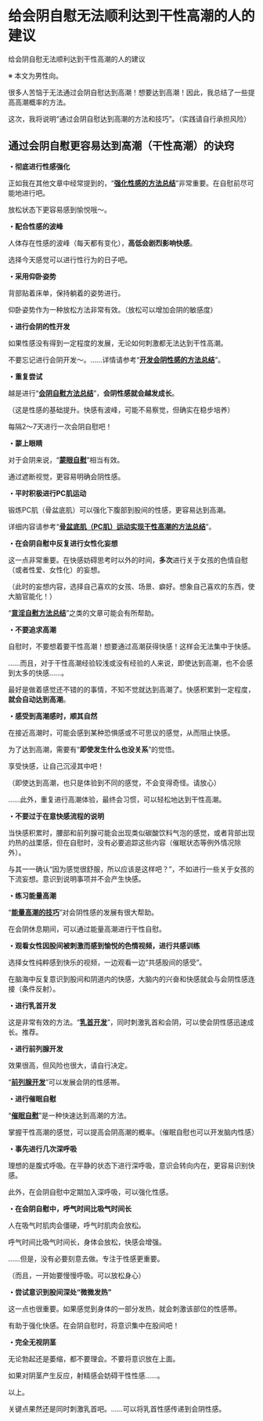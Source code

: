 # 给会阴自慰无法顺利达到干性高潮的人的建议 [​](#给会阴自慰无法顺利达到干性高潮的人的建议)

给会阴自慰无法顺利达到干性高潮的人的建议

※ 本文为男性向。

很多人苦恼于无法通过会阴自慰达到高潮！想要达到高潮！因此，我总结了一些提高高潮概率的方法。

这次，我将说明“通过会阴自慰达到高潮的方法和技巧”。（实践请自行承担风险）

## 通过会阴自慰更容易达到高潮（干性高潮）的诀窍 [​](#通过会阴自慰更容易达到高潮-干性高潮-的诀窍)

**・彻底进行性感强化**

正如我在其他文章中经常提到的，“**[强化性感的方法总结](/nipple/jyouhou/page-19.html)**”非常重要。在自慰前尽可能地进行吧。

放松状态下更容易感到愉悦哦～。

**・配合性感的波峰**

人体存在性感的波峰（每天都有变化），**高低会剧烈影响快感**。

选择今天感觉可以进行性行为的日子吧。

**・采用仰卧姿势**

背部贴着床单，保持躺着的姿势进行。

仰卧姿势作为一种放松方法非常有效。（放松可以增加会阴的敏感度）

**・进行会阴的性开发**

如果性感没有得到一定程度的发展，无论如何刺激都无法达到干性高潮。

不要忘记进行会阴开发～。……详情请参考“**[开发会阴性感的方法总结](/dryorg/ein/page-12.html)**”。

**・重复尝试**

越是进行“**[会阴自慰方法总结](/dryorg/ein/page-119.html)**”，**会阴性感就会越发成长**。

（这是性感的基础提升。快感有波峰，可能不易察觉，但确实在稳步培养）

每隔2～7天进行一次会阴自慰吧！

**・蒙上眼睛**

对于会阴来说，“**[蒙眼自慰](https://web.archive.org/web/20190909084624/http://adlib1.net/ws2/h-life/page-126)**”相当有效。

通过遮断视觉，更容易明确会阴性感。

**・平时积极进行PC肌运动**

锻炼PC肌（骨盆底肌）可以强化下腹部到股间的性感，更容易达到高潮。

详细内容请参考“**[骨盆底肌（PC肌）运动实现干性高潮的方法总结](/dryorg/yarikata/page-124.html)**”。

**・在会阴自慰中反复进行女性化妄想**

这一点非常重要。在快感妨碍思考时以外的时间，**多次**进行关于女孩的色情自慰（或者性爱、女性化）的妄想。

（此时的妄想内容，选择自己喜欢的女孩、场景、癖好。想象自己喜欢的东西，使大脑官能化！）

“**[意淫自慰方法总结](/dryorg/yarikata/page-28.html)**”之类的文章可能会有所帮助。

**・不要追求高潮**

自慰时，不要想着要干性高潮！想要通过高潮获得快感！这样会无法集中于快感。

……而且，对于干性高潮经验较浅或没有经验的人来说，即使达到高潮，也不会感到太多的快感……。

最好是做着感觉还不错的的事情，不知不觉就达到高潮了。快感积累到一定程度，**就会自动达到高潮**。

**・感受到高潮感时，顺其自然**

在接近高潮时，可能会感到某种恐惧感或不可思议的感觉，从而阻止快感。

为了达到高潮，需要有“**即使发生什么也没关系**”的觉悟。

享受快感，让自己沉浸其中吧！

（即使达到高潮，也只是体验到不同的感觉，不会变得奇怪。请放心）

……此外，重复进行高潮体验，最终会习惯，可以轻松地达到干性高潮。

**・不要过于在意快感流程的说明**

当快感积累时，腰部和前列腺可能会出现类似碳酸饮料气泡的感觉，或者背部出现灼热的战栗感，但在自慰时，没有必要追踪这些内容（催眠状态等例外情况除外）。

与其一一确认“因为感觉很舒服，所以应该是这样吧？”，不如进行一些关于女孩的下流妄想。意识到说明事项并不会产生快感。

**・练习能量高潮**

“**[能量高潮的技巧](/dryorg/yarikata/page-15.html)**”对会阴性感的发展有很大帮助。

在会阴休息期间，可以通过能量高潮进行干性自慰。

**・观看女性因股间被刺激而感到愉悦的色情视频，进行共感训练**

选择女性纯粹感到快乐的视频，一边观看一边“共感股间的感受”。

在脑海中反复意识到股间和阴道内的快感，大脑内的兴奋和快感就会与会阴性感连接（条件反射）。

**・进行乳首开发**

这是非常有效的方法。“**[乳首开发](https://web.archive.org/web/20190909084624/http://adlib1.net/ws2/h-life/page-list-nipple)**”，同时刺激乳首和会阴，可以使会阴性感迅速成长。推荐。

**・进行前列腺开发**

效果很高，但风险也很大，请自行决定。

“**[前列腺开发](https://web.archive.org/web/20190909084624/http://adlib1.net/ws2/h-life/page-list-buttocks)**”可以发展会阴的性感帯。

**・进行催眠自慰**

“**[催眠自慰](https://web.archive.org/web/20190909084624/http://adlib1.net/ws2/h-life/page-list-hypno)**”是一种快速达到高潮的方法。

掌握干性高潮的感觉，可以提高会阴高潮的概率。（催眠自慰也可以开发脑内性感）

**・事先进行几次深呼吸**

理想的是腹式呼吸。在平静的状态下进行深呼吸，意识会转向内在，更容易识别快感。

此外，在会阴自慰中定期加入深呼吸，可以强化性感。

**・在会阴自慰中，呼气时间比吸气时间长**

人在吸气时肌肉会僵硬，呼气时肌肉会放松。

呼气时间比吸气时间长，身体会放松，快感会增强。

……但是，没有必要刻意去做。专注于性感更重要。

（而且，一开始要慢慢呼吸。可以放松身心）

**・尝试意识到股间深处“微微发热”**

这一点也很重要。如果感觉到身体的一部分发热，就会刺激该部位的性感帯。

有助于强化快感。在会阴自慰时，将意识集中在股间吧！

**・完全无视阴茎**

无论勃起还是萎缩，都不要理会。不要将意识放在上面。

如果对阴茎产生反应，射精感会妨碍干性性感……。

以上。

关键点果然还是同时刺激乳首吧。……可以将乳首性感传递到会阴性感。